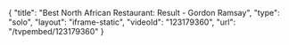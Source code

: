 {
    "title": "Best North African Restaurant: Result -  Gordon Ramsay",
    "type": "solo",
    "layout": "iframe-static",
    "videoId": "123179360",
    "url": "\/tvpembed\/123179360"
}
